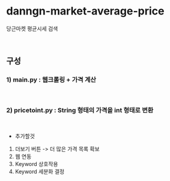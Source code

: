 # danngn-market-average-price
 당근마켓 평균시세 검색
 
 <br>
 <h2>구성</h2>
 <h3>1) main.py : 웹크롤링 + 가격 계산</h3><br>
 <h3>2) pricetoint.py : String 형태의 가격을 int 형태로 변환</h3><br>
 
 * 추가할것<br>
 1. 더보기 버튼 -> 더 많은 가격 목록 확보 <br>
 2. 웹 연동 <br>
 3. Keyword 상호작용 <br>
 4. Keyword 세분화 결정 <br>
